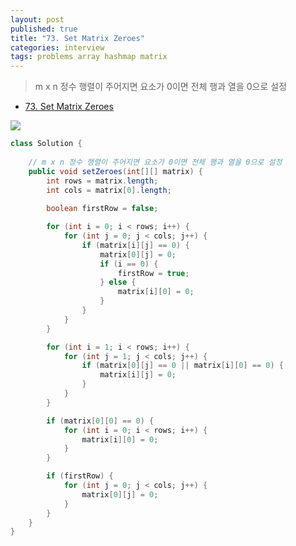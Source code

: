 ```yaml
---
layout: post
published: true
title: "73. Set Matrix Zeroes"
categories: interview
tags: problems array hashmap matrix
---
```


> m x n 정수 행렬이 주어지면 요소가 0이면 전체 행과 열을 0으로 설정

- [73. Set Matrix Zeroes](https://leetcode.com/problems/set-matrix-zeroes/)

![](https://assets.leetcode.com/uploads/2020/08/17/mat1.jpg)

```java
class Solution {
    
    // m x n 정수 행렬이 주어지면 요소가 0이면 전체 행과 열을 0으로 설정
    public void setZeroes(int[][] matrix) {
        int rows = matrix.length;
        int cols = matrix[0].length;
        
        boolean firstRow = false;

        for (int i = 0; i < rows; i++) {
            for (int j = 0; j < cols; j++) {
                if (matrix[i][j] == 0) {
                    matrix[0][j] = 0;
                    if (i == 0) {
                        firstRow = true;
                    } else {
                        matrix[i][0] = 0;
                    }
                }
            }
        }

        for (int i = 1; i < rows; i++) {
            for (int j = 1; j < cols; j++) {
                if (matrix[0][j] == 0 || matrix[i][0] == 0) {
                    matrix[i][j] = 0;
                }
            }
        }

        if (matrix[0][0] == 0) {
            for (int i = 0; i < rows; i++) {
                matrix[i][0] = 0;
            }
        }

        if (firstRow) {
            for (int j = 0; j < cols; j++) {
                matrix[0][j] = 0;
            }
        }
    }
}
```